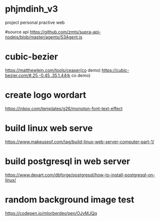 # phjmdinh_v3

project personal practive web

#source api
https://github.com/zmts/supra-api-nodejs/blob/master/agents/S3Agent.js

# cubic-bezier

https://matthewlein.com/tools/ceaser(co demo)
https://cubic-bezier.com/#.25,-0.45,.35,1.44(k co demo)

# create logo wordart

https://inkpx.com/templates/g26/monoton-font-text-effect

# build linux web serve

https://www.makeuseof.com/tag/build-linux-web-server-computer-part-1/

# build postgresql in web server

https://www.devart.com/dbforge/postgresql/how-to-install-postgresql-on-linux/

# random background image test

https://codepen.io/mlorberdev/pen/OJvMJQq
